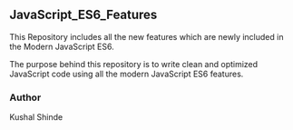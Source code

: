 ## JavaScript_ES6_Features

This Repository includes all the new features which are newly included in the Modern JavaScript ES6.

The purpose behind this repository is to write clean and optimized JavaScript code using all the modern JavaScript ES6 features.





### Author
Kushal Shinde
